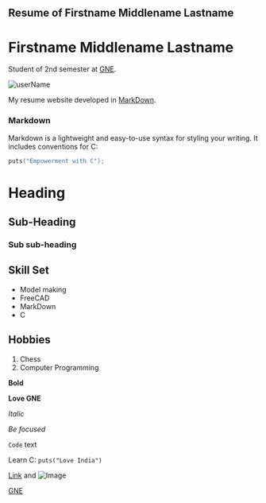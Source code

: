 ## Resume of Firstname Middlename Lastname

# Firstname Middlename Lastname

Student of 2nd semester at [GNE](https://gndec.ac.in).

![userName](http://code.gdy.club/~hsrai/Images/ppsFace.jpg)

My resume website developed in
[MarkDown](https://hackernoon.com/boost-your-productivity-using-markdown-b8a84fc2a089).

### Markdown

Markdown is a lightweight and easy-to-use syntax for styling your writing. 
It includes conventions for C:

```c
puts("Empowerment with C");
```

# Heading
## Sub-Heading
### Sub sub-heading

## Skill Set

- Model making
- FreeCAD
- MarkDown
- C

## Hobbies

1. Chess
1. Computer Programming

**Bold**

**Love GNE**

_Italic_

_Be focused_

`Code` text

Learn C: `puts("Love India")`

[Link](url) and ![Image](src)

[GNE](https://gndec.ac.in)
